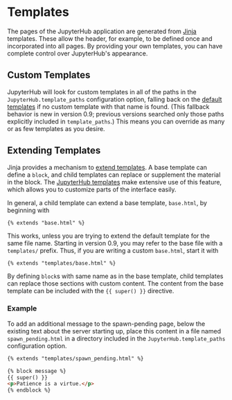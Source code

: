 # Templates

The pages of the JupyterHub application are generated from [Jinja](http://jinja.pocoo.org/) templates.  These allow the header, for example, to be defined once and incorporated into all pages.  By providing your own templates, you can have complete control over JupyterHub's appearance.

## Custom Templates

JupyterHub will look for custom templates in all of the paths in the `JupyterHub.template_paths` configuration option, falling back on the [default templates](https://github.com/jupyterhub/jupyterhub/tree/master/share/jupyter/hub/templates) if no custom template with that name is found.  (This fallback behavior is new in version 0.9; previous versions searched only those paths explicitly included in `template_paths`.)  This means you can override as many or as few templates as you desire.

## Extending Templates

Jinja provides a mechanism to [extend templates](http://jinja.pocoo.org/docs/2.10/templates/#template-inheritance).  A base template can define a `block`, and child templates can replace or supplement the material in the block.  The [JupyterHub templates](https://github.com/jupyterhub/jupyterhub/tree/master/share/jupyter/hub/templates) make extensive use of this feature, which allows you to customize parts of the interface easily.

In general, a child template can extend a base template, `base.html`, by beginning with
```
{% extends "base.html" %}
```
This works, unless you are trying to extend the default template for the same file name.  Starting in version 0.9, you may refer to the base file with a `templates/` prefix.  Thus, if you are writing a custom `base.html`, start it with
```
{% extends "templates/base.html" %}
```
By defining `block`s with same name as in the base template, child templates can replace those sections with custom content.  The content from the base template can be included with the `{{ super() }}` directive.

### Example

To add an additional message to the spawn-pending page, below the existing text about the server starting up, place this content in a file named `spawn_pending.html` in a directory included in the `JupyterHub.template_paths` configuration option.

```html
{% extends "templates/spawn_pending.html" %}

{% block message %}
{{ super() }}
<p>Patience is a virtue.</p>
{% endblock %}
```
